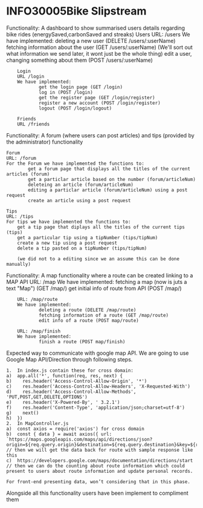 # INFO30005Bike Slipstream 

Functionality: A dashboard to show summarised users details regarding bike rides (energySaved,carbonSaved and streaks)
        Users
        URL: /users
        We have implemented:
                deleting a new user (DELETE /users/:userName)
                fetching information about the user (GET /users/:userName) (We'll sort out what information we send later, it wont just be the whole thing)
                edit a user, changing something about them (POST /users/:userName)

        Login
        URL /login
        We have implemented:
                get the login page (GET /login)
                log in (POST /login)
                get the register page (GET /login/register)
                register a new account (POST /login/register)
                logout (POST /login/logout)

        Friends
        URL /friends
        


Functionality: A forum (where users can post articles) and tips (provided by the administrator) functionality
    
    Forum
    URL: /forum
    For the Forum we have implemented the functions to:
            get a forum page that displays all the titles of the current articles (forum)
            get a particlar article based on the number (forum/articleNum)
            deleteing an article (forum/articleNum)
            editing a particlar article (forum/articleNum) using a post request
            create an article using a post request 

    Tips
    URL: /tips
    For tips we have implemented the functions to: 
        get a tip page that diplays all the titles of the current tips (tips)
        get a particular tip using a tipNumber (tips/tipNum)
        create a new tip using a post request 
        delete a tip pasted on a tipNumber (tips/tipNum)

        (we did not to a editing since we an assume this can be done manually)
    
    

Functionality: A map functionality where a route can be created linking to a MAP API
    URL: /map
        We have implemented:
                fetching a map (now is juts a text "Map") (GET /map/)
                get initial info of route from API (POST /map/)


        URL: /map/route
        We have implemented:
                deleting a route (DELETE /map/route)
                fetching information of a route (GET /map/route) 
                edit info of a route (POST map/route)
        
        URL: /map/finish
        We have implemented:
                finish a route (POST map/finish)
Expected way to communicate with google map API. We are going to use Google Map API/Direction through following steps.

    1.	In index.js contain these for cross domain: 
    a)	app.all('*', function(req, res, next) {
    b)	  res.header('Access-Control-Allow-Origin', '*')
    c)	  res.header('Access-Control-Allow-Headers', 'X-Requested-With')
    d)	  res.header('Access-Control-Allow-Methods', 'PUT,POST,GET,DELETE,OPTIONS')
    e)	  res.header('X-Powered-By', ' 3.2.1')
    f)	  res.header('Content-Type', 'application/json;charset=utf-8')
    g)	  next()
    h)	})
    2.	In MapController.js
    a)	const axios = require('axios') for cross domain
    b)	const { data } = await axios({ url: `https://maps.googleapis.com/maps/api/directions/json?origin=${req.query.origin}&destination=${req.query.destination}&key=${req.query.key}&region=${req.query.region}`})
    // then we will get the data back for route with sample response like this
    c)	https://developers.google.com/maps/documentation/directions/start
    // then we can do the counting about route information which could present to users about route information and update personal records.

    For front-end presenting data, won’t considering that in this phase.


Alongside all this functionality users have been implement to compliment them
        
